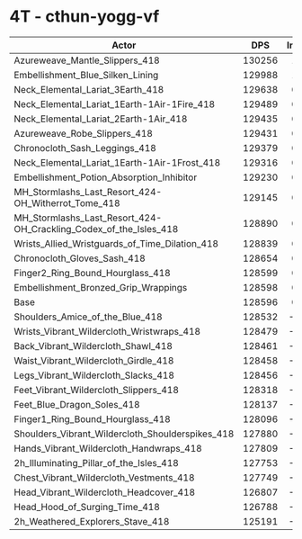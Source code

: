 # 4T - cthun-yogg-vf
| Actor | DPS | Increase |
|---|:---:|:---:|
|Azureweave_Mantle_Slippers_418|130256|1.29%|
|Embellishment_Blue_Silken_Lining|129988|1.08%|
|Neck_Elemental_Lariat_3Earth_418|129638|0.81%|
|Neck_Elemental_Lariat_1Earth-1Air-1Fire_418|129489|0.69%|
|Neck_Elemental_Lariat_2Earth-1Air_418|129435|0.65%|
|Azureweave_Robe_Slippers_418|129431|0.65%|
|Chronocloth_Sash_Leggings_418|129379|0.61%|
|Neck_Elemental_Lariat_1Earth-1Air-1Frost_418|129316|0.56%|
|Embellishment_Potion_Absorption_Inhibitor|129230|0.49%|
|MH_Stormlashs_Last_Resort_424-OH_Witherrot_Tome_418|129145|0.43%|
|MH_Stormlashs_Last_Resort_424-OH_Crackling_Codex_of_the_Isles_418|128890|0.23%|
|Wrists_Allied_Wristguards_of_Time_Dilation_418|128839|0.19%|
|Chronocloth_Gloves_Sash_418|128654|0.05%|
|Finger2_Ring_Bound_Hourglass_418|128599|0.00%|
|Embellishment_Bronzed_Grip_Wrappings|128598|0.00%|
|Base|128596|0.00%|
|Shoulders_Amice_of_the_Blue_418|128532|-0.05%|
|Wrists_Vibrant_Wildercloth_Wristwraps_418|128479|-0.09%|
|Back_Vibrant_Wildercloth_Shawl_418|128461|-0.10%|
|Waist_Vibrant_Wildercloth_Girdle_418|128458|-0.11%|
|Legs_Vibrant_Wildercloth_Slacks_418|128456|-0.11%|
|Feet_Vibrant_Wildercloth_Slippers_418|128318|-0.22%|
|Feet_Blue_Dragon_Soles_418|128137|-0.36%|
|Finger1_Ring_Bound_Hourglass_418|128096|-0.39%|
|Shoulders_Vibrant_Wildercloth_Shoulderspikes_418|127880|-0.56%|
|Hands_Vibrant_Wildercloth_Handwraps_418|127809|-0.61%|
|2h_Illuminating_Pillar_of_the_Isles_418|127753|-0.65%|
|Chest_Vibrant_Wildercloth_Vestments_418|127749|-0.66%|
|Head_Vibrant_Wildercloth_Headcover_418|126807|-1.39%|
|Head_Hood_of_Surging_Time_418|126788|-1.41%|
|2h_Weathered_Explorers_Stave_418|125191|-2.65%|
